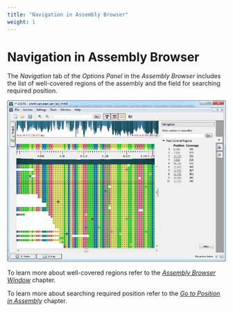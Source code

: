 ```yaml
---
title: "Navigation in Assembly Browser"
weight: 1
---
```



# Navigation in Assembly Browser

The _Navigation_ tab of the _Options Panel_ in the _Assembly Browser_ includes the list of well-covered regions of the assembly and the field for searching required position.


![](/images/65929859/65929860.png)

To learn more about well-covered regions refer to the [_Assembly Browser Window_](assembly-browser-window.md) chapter.

To learn more about searching required position refer to the [_Go to Position in Assembly_](go-to-position-in-assembly.md) chapter.
